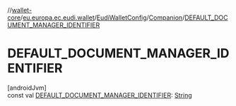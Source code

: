 //[wallet-core](../../../../index.md)/[eu.europa.ec.eudi.wallet](../../index.md)/[EudiWalletConfig](../index.md)/[Companion](index.md)/[DEFAULT_DOCUMENT_MANAGER_IDENTIFIER](-d-e-f-a-u-l-t_-d-o-c-u-m-e-n-t_-m-a-n-a-g-e-r_-i-d-e-n-t-i-f-i-e-r.md)

# DEFAULT_DOCUMENT_MANAGER_IDENTIFIER

[androidJvm]\
const
val [DEFAULT_DOCUMENT_MANAGER_IDENTIFIER](-d-e-f-a-u-l-t_-d-o-c-u-m-e-n-t_-m-a-n-a-g-e-r_-i-d-e-n-t-i-f-i-e-r.md): [String](https://kotlinlang.org/api/latest/jvm/stdlib/kotlin/-string/index.html)
